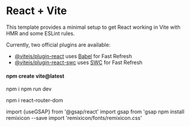 # React + Vite

This template provides a minimal setup to get React working in Vite with HMR and some ESLint rules.

Currently, two official plugins are available:

- [@vitejs/plugin-react](https://github.com/vitejs/vite-plugin-react/blob/main/packages/plugin-react/README.md) uses [Babel](https://babeljs.io/) for Fast Refresh
- [@vitejs/plugin-react-swc](https://github.com/vitejs/vite-plugin-react-swc) uses [SWC](https://swc.rs/) for Fast Refresh


#### npm create vite@latest

npm i
npm run dev


npm i react-router-dom



import {useGSAP} from '@gsap/react'
import gsap from 'gsap
npm install remixicon --save
import 'remixicon/fonts/remixicon.css'
